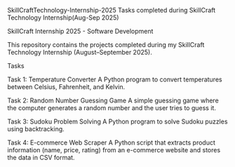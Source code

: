  SkillCraftTechnology-Internship-2025
Tasks completed during SkillCraft Technology Internship(Aug-Sep 2025)

 SkillCraft Internship 2025 - Software Development

This repository contains the projects completed during my SkillCraft Technology Internship (August–September 2025).

 Tasks

 Task 1: Temperature Converter
A Python program to convert temperatures between Celsius, Fahrenheit, and Kelvin.

 Task 2: Random Number Guessing Game
A simple guessing game where the computer generates a random number and the user tries to guess it.

 Task 3: Sudoku Problem Solving
A Python program to solve Sudoku puzzles using backtracking.

 Task 4: E-commerce Web Scraper
A Python script that extracts product information (name, price, rating) from an e-commerce website and stores the data in CSV format.

